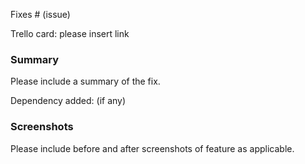 Fixes # (issue)

Trello card: please insert link

### Summary
Please include a summary of the fix.

Dependency added: (if any)

### Screenshots
Please include before and after screenshots of feature as applicable.
